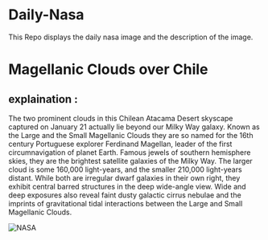# Daily-Nasa

This Repo displays the daily nasa image and the description of the image.

<!--NASA-->
# Magellanic Clouds over Chile
## explaination :

The two prominent clouds in this Chilean Atacama Desert skyscape captured on January 21 actually lie beyond our Milky Way galaxy.  Known as the Large and the Small Magellanic Clouds they are so named for the 16th century Portuguese explorer Ferdinand Magellan, leader of the first circumnavigation of planet Earth. Famous jewels of southern hemisphere skies, they are the brightest satellite galaxies of the Milky Way. The larger cloud is some 160,000 light-years, and the smaller 210,000 light-years distant. While both are irregular dwarf galaxies in their own right, they exhibit central barred structures in the deep wide-angle view. Wide and deep exposures also reveal faint dusty galactic cirrus nebulae and the imprints of gravitational tidal interactions between the Large and Small Magellanic Clouds.

![NASA](https://apod.nasa.gov/apod/image/2302/magellanic1200.jpg)
<!--/NASA-->